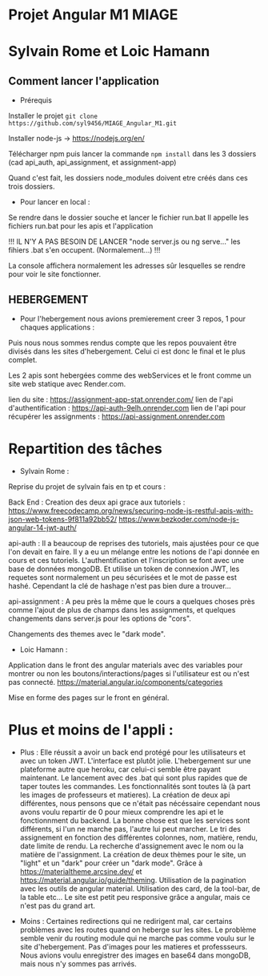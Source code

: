 # Projet Angular M1 MIAGE
# Sylvain Rome et Loic Hamann

## Comment lancer l'application

- Prérequis

Installer le projet `git clone https://github.com/syl9456/MIAGE_Angular_M1.git`

Installer node-js -> https://nodejs.org/en/

Télécharger npm puis lancer la commande `npm install` dans les 3 dossiers (cad api_auth, api_assignment, et assignment-app)

Quand c'est fait, les dossiers node_modules doivent etre créés dans ces trois dossiers. 

- Pour lancer en local :

Se rendre dans le dossier souche et lancer le fichier run.bat
Il appelle les fichiers run.bat pour les apis et l'application

!!! IL N'Y A PAS BESOIN DE LANCER "node server.js ou ng serve..."   les fihiers .bat s'en occupent. (Normalement...) !!!

La console affichera normalement les adresses sûr lesquelles se rendre pour voir le site fonctionner.


## HEBERGEMENT 

- Pour l'hebergement nous avions premierement creer 3 repos, 1 pour chaques applications : 

Puis nous nous sommes rendus compte que les repos pouvaient être divisés dans les sites d'hebergement. 
Celui ci est donc le final et le plus complet.

Les 2 apis sont hebergées comme des webServices et le front comme un site web statique avec Render.com.

lien du site : https://assignment-app-stat.onrender.com/
lien de l'api d'authentification : https://api-auth-9elh.onrender.com
lien de l'api pour récupérer les assignments : https://api-assignment.onrender.com


# Repartition  des tâches 

- Sylvain Rome : 

Reprise du projet de sylvain fais en tp et cours :

Back End : 
Creation des deux api grace aux tutoriels : 
https://www.freecodecamp.org/news/securing-node-js-restful-apis-with-json-web-tokens-9f811a92bb52/
https://www.bezkoder.com/node-js-angular-14-jwt-auth/


api-auth :
Il a beaucoup de reprises des tutoriels, mais ajustées pour ce que l'on devait en faire. Il y a eu un mélange entre les notions de l'api donnée en cours et ces tutoriels. 
L'authentification et l'inscription se font avec une base de données mongoDB. Et utilise un token de connexion JWT, les requetes sont normalement un peu sécurisées et le mot de passe est hashé. Cependant la clé de hashage n'est pas bien dure a trouver...

api-assignment : 
A peu près la même que le cours a quelques choses près comme l'ajout de plus de champs dans les assignments, et quelques changements dans server.js pour les options de "cors".

Changements des themes avec le "dark mode".



- Loic Hamann : 

Application dans le front des angular materials avec des variables pour montrer ou non les boutons/interactions/pages si l'utilisateur est ou n'est pas connecté.
https://material.angular.io/components/categories

Mise en forme des pages sur le front en général.


#  Plus et moins de l'appli : 

 - Plus :
Elle réussit a avoir un back end protégé pour les utilisateurs et avec un token JWT.
L'interface est plutôt jolie.
L'hebergement sur une plateforme autre que heroku, car celui-ci semble être payant maintenant.
Le lancement avec des .bat qui sont plus rapides que de taper toutes les commandes.
Les fonctionnalités sont toutes là (à part les images de professeurs et matieres).
La création de deux api différentes, nous pensons que ce n'était pas nécéssaire cependant nous avons voulu repartir de 0 pour mieux comprendre les api et le fonctionnment du backend. La bonne chose est que les services sont différents, si l'un ne marche pas, l'autre lui peut marcher.
Le tri des assignement en fonction des différentes colonnes, nom, matière, rendu, date limite de rendu.
La recherche d'assignement avec le nom ou la matière de l'assignment. 
La création de deux thèmes pour le site, un "light" et un "dark" pour créer un "dark mode". Grâce à https://materialtheme.arcsine.dev/ et https://material.angular.io/guide/theming.
Utilisation de la pagination avec les outils de angular material.
Utilisation des card, de la tool-bar, de la table etc...
Le site est petit peu responsive grâce a angular, mais ce n'est pas du grand art.



 - Moins : 
Certaines redirections qui ne redirigent mal, car certains problèmes avec les routes quand on heberge sur les sites. Le problème semble venir du routing module qui ne marche pas comme voulu sur le site d'hebergement.
Pas d'images pour les matieres et professseurs. Nous avions voulu enregistrer des images en base64 dans mongoDB, mais nous n'y sommes pas arrivés.













